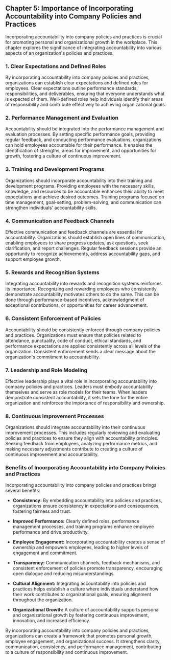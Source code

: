 Chapter 5: Importance of Incorporating Accountability into Company Policies and Practices
-----------------------------------------------------------------------------------------

Incorporating accountability into company policies and practices is crucial for promoting personal and organizational growth in the workplace. This chapter explores the significance of integrating accountability into various aspects of an organization's policies and practices.

### **1. Clear Expectations and Defined Roles**

By incorporating accountability into company policies and practices, organizations can establish clear expectations and defined roles for employees. Clear expectations outline performance standards, responsibilities, and deliverables, ensuring that everyone understands what is expected of them. Well-defined roles help individuals identify their areas of responsibility and contribute effectively to achieving organizational goals.

### **2. Performance Management and Evaluation**

Accountability should be integrated into the performance management and evaluation processes. By setting specific performance goals, providing regular feedback, and conducting performance evaluations, organizations can hold employees accountable for their performance. It enables the identification of strengths, areas for improvement, and opportunities for growth, fostering a culture of continuous improvement.

### **3. Training and Development Programs**

Organizations should incorporate accountability into their training and development programs. Providing employees with the necessary skills, knowledge, and resources to be accountable enhances their ability to meet expectations and achieve desired outcomes. Training programs focused on time management, goal-setting, problem-solving, and communication can strengthen individuals' accountability skills.

### **4. Communication and Feedback Channels**

Effective communication and feedback channels are essential for accountability. Organizations should establish open lines of communication, enabling employees to share progress updates, ask questions, seek clarification, and report challenges. Regular feedback sessions provide an opportunity to recognize achievements, address accountability gaps, and support employee growth.

### **5. Rewards and Recognition Systems**

Integrating accountability into rewards and recognition systems reinforces its importance. Recognizing and rewarding employees who consistently demonstrate accountability motivates others to do the same. This can be done through performance-based incentives, acknowledgment of exceptional contributions, or opportunities for career advancement.

### **6. Consistent Enforcement of Policies**

Accountability should be consistently enforced through company policies and practices. Organizations must ensure that policies related to attendance, punctuality, code of conduct, ethical standards, and performance expectations are applied consistently across all levels of the organization. Consistent enforcement sends a clear message about the organization's commitment to accountability.

### **7. Leadership and Role Modeling**

Effective leadership plays a vital role in incorporating accountability into company policies and practices. Leaders must embody accountability themselves and serve as role models for their teams. When leaders demonstrate consistent accountability, it sets the tone for the entire organization and reinforces the importance of responsibility and ownership.

### **8. Continuous Improvement Processes**

Organizations should integrate accountability into their continuous improvement processes. This includes regularly reviewing and evaluating policies and practices to ensure they align with accountability principles. Seeking feedback from employees, analyzing performance metrics, and making necessary adjustments contribute to creating a culture of continuous improvement and accountability.

### **Benefits of Incorporating Accountability into Company Policies and Practices**

Incorporating accountability into company policies and practices brings several benefits:

* **Consistency:** By embedding accountability into policies and practices, organizations ensure consistency in expectations and consequences, fostering fairness and trust.

* **Improved Performance:** Clearly defined roles, performance management processes, and training programs enhance employee performance and drive productivity.

* **Employee Engagement:** Incorporating accountability creates a sense of ownership and empowers employees, leading to higher levels of engagement and commitment.

* **Transparency:** Communication channels, feedback mechanisms, and consistent enforcement of policies promote transparency, encouraging open dialogue and reducing misunderstandings.

* **Cultural Alignment:** Integrating accountability into policies and practices helps establish a culture where individuals understand how their work contributes to organizational goals, ensuring alignment throughout the organization.

* **Organizational Growth:** A culture of accountability supports personal and organizational growth by fostering continuous improvement, innovation, and increased efficiency.

By incorporating accountability into company policies and practices, organizations can create a framework that promotes personal growth, employee engagement, and organizational success. It strengthens clarity, communication, consistency, and performance management, contributing to a culture of responsibility and continuous improvement.
